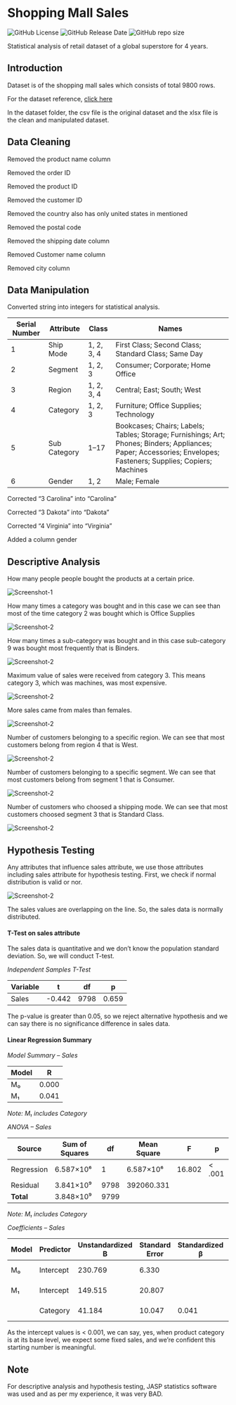 # Shopping Mall Sales

![GitHub License](https://img.shields.io/github/license/adionmission/Shopping-Mall-Sales)
![GitHub Release Date](https://img.shields.io/github/release-date/adionmission/Shopping-Mall-Sales)
![GitHub repo size](https://img.shields.io/github/repo-size/adionmission/Shopping-Mall-Sales)

Statistical analysis of retail dataset of a global superstore for 4 years.

## Introduction

Dataset is of the shopping mall sales which consists of total 9800 rows.

For the dataset reference, [click here](https://www.kaggle.com/datasets/rohitsahoo/sales-forecasting)

In the dataset folder, the csv file is the original dataset and the xlsx file is the clean and manipulated dataset.

## Data Cleaning

Removed the product name column

Removed the order ID

Removed the product ID

Removed the customer ID

Removed the country also has only united states in mentioned

Removed the postal code 

Removed the shipping date column

Removed Customer name column

Removed city column

## Data Manipulation

Converted string into integers for statistical analysis.

| Serial Number | Attribute     | Class      | Names                                                          |
|---------------|---------------|------------|----------------------------------------------------------------|
| 1             | Ship Mode     | 1, 2, 3, 4 | First Class; Second Class; Standard Class; Same Day            |
| 2             | Segment       | 1, 2, 3    | Consumer; Corporate; Home Office                               |
| 3             | Region        | 1, 2, 3, 4 | Central; East; South; West                                     |
| 4             | Category      | 1, 2, 3    | Furniture; Office Supplies; Technology                         |
| 5             | Sub Category  | 1–17       | Bookcases; Chairs; Labels; Tables; Storage; Furnishings; Art; Phones; Binders; Appliances; Paper; Accessories; Envelopes; Fasteners; Supplies; Copiers; Machines |
| 6             | Gender        | 1, 2       | Male; Female                                                   |

Corrected “3 Carolina” into “Carolina”

Corrected “3 Dakota” into “Dakota”

Corrected “4 Virginia” into “Virginia”

Added a column gender

## Descriptive Analysis

How many people people bought the products at a certain price.

![Screenshot-1](Images/1.png)

How many times a category was bought and in this case we can see than most of the time category 2 was bought which is Office Supplies

![Screenshot-2](Images/2.png)

How many times a sub-category was bought and in this case sub-category 9 was bought most frequently that is Binders.

![Screenshot-2](Images/3.png)

Maximum value of sales were received from category 3. This means category 3, which was machines, was most expensive.

![Screenshot-2](Images/4.png)

More sales came from males than females.

![Screenshot-2](Images/5.png)

Number of customers belonging to a specific region. We can see that most customers belong from region 4 that is West.

![Screenshot-2](Images/6.png)

Number of customers belonging to a specific segment. We can see that most customers belong from segment 1 that is Consumer.

![Screenshot-2](Images/7.png)

Number of customers who choosed a shipping mode. We can see that most customers choosed segment 3 that is Standard Class.

![Screenshot-2](Images/8.png)

## Hypothesis Testing

Any attributes that influence sales attribute, we use those attributes including sales attribute for hypothesis testing.
First, we check if normal distribution is valid or nor.

![Screenshot-2](Images/9.png)

The sales values are overlapping on the line. So, the sales data is normally distributed.

#### T-Test on sales attribute

The sales data is quantitative and we don’t know the population standard deviation. So, we will conduct T-test.

*Independent Samples T-Test*

| Variable | t      | df   | p     |
|----------|--------|------|-------|
| Sales    | -0.442 | 9798 | 0.659 |

The p-value is greater than 0.05, so we reject alternative hypothesis and we can say there is no significance difference in sales data.

#### Linear Regression Summary

*Model Summary – Sales*

| Model | R     |
|-------|-------|
| M₀    | 0.000 |
| M₁    | 0.041 |

*Note: M₁ includes Category*

*ANOVA – Sales*

| Source      | Sum of Squares | df   | Mean Square    | F       | p      |
|-------------|----------------|------|----------------|---------|--------|
| Regression  | 6.587×10⁶      | 1    | 6.587×10⁶      | 16.802  | < .001 |
| Residual    | 3.841×10⁹      | 9798 | 392060.331     |         |        |
| **Total**   | 3.848×10⁹      | 9799 |                |         |        |

*Note: M₁ includes Category*

*Coefficients – Sales*

| Model | Predictor   | Unstandardized B | Standard Error | Standardized β | t      | p      |
|-------|-------------|------------------|----------------|----------------|--------|--------|
| M₀    | Intercept   | 230.769          | 6.330          |                | 36.456 | < .001 |
| M₁    | Intercept   | 149.515          | 20.807         |                | 7.186  | < .001 |
|       | Category    | 41.184           | 10.047         | 0.041          | 4.099  | < .001 |

As the intercept values is < 0.001, we can say, yes, when product category is at its base level, we expect some fixed sales, and we’re confident this starting number is meaningful.

## Note

For descriptive analysis and hypothesis testing, JASP statistics software was used and as per my experience, it was very BAD.
